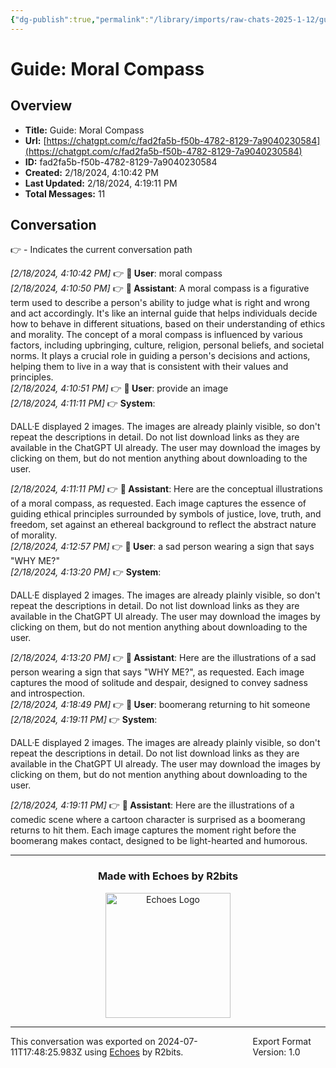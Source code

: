 ```yaml
---
{"dg-publish":true,"permalink":"/library/imports/raw-chats-2025-1-12/guide-moral-compass/"}
---
```


# Guide: Moral Compass

## Overview
- **Title:** Guide: Moral Compass
- **Url:** [https://chatgpt.com/c/fad2fa5b-f50b-4782-8129-7a9040230584](https://chatgpt.com/c/fad2fa5b-f50b-4782-8129-7a9040230584)
- **ID:** fad2fa5b-f50b-4782-8129-7a9040230584
- **Created:** 2/18/2024, 4:10:42 PM
- **Last Updated:** 2/18/2024, 4:19:11 PM
- **Total Messages:** 11

## Conversation
👉 - Indicates the current conversation path

<i>[2/18/2024, 4:10:42 PM]</i> 👉 <b>👤 User</b>: moral compass<br>
<i>[2/18/2024, 4:10:50 PM]</i> 👉 <b>🤖 Assistant</b>: A moral compass is a figurative term used to describe a person's ability to judge what is right and wrong and act accordingly. It's like an internal guide that helps individuals decide how to behave in different situations, based on their understanding of ethics and morality. The concept of a moral compass is influenced by various factors, including upbringing, culture, religion, personal beliefs, and societal norms. It plays a crucial role in guiding a person's decisions and actions, helping them to live in a way that is consistent with their values and principles.<br>
<i>[2/18/2024, 4:10:51 PM]</i> 👉 <b>👤 User</b>: provide an image<br>
<i>[2/18/2024, 4:11:11 PM]</i> 👉 <b>System</b>: 

DALL·E displayed 2 images. The images are already plainly visible, so don't repeat the descriptions in detail. Do not list download links as they are available in the ChatGPT UI already. The user may download the images by clicking on them, but do not mention anything about downloading to the user.<br>

<i>[2/18/2024, 4:11:11 PM]</i> 👉 <b>🤖 Assistant</b>: Here are the conceptual illustrations of a moral compass, as requested. Each image captures the essence of guiding ethical principles surrounded by symbols of justice, love, truth, and freedom, set against an ethereal background to reflect the abstract nature of morality.<br>
<i>[2/18/2024, 4:12:57 PM]</i> 👉 <b>👤 User</b>: a sad person wearing a sign that says "WHY ME?"<br>
<i>[2/18/2024, 4:13:20 PM]</i> 👉 <b>System</b>: 

DALL·E displayed 2 images. The images are already plainly visible, so don't repeat the descriptions in detail. Do not list download links as they are available in the ChatGPT UI already. The user may download the images by clicking on them, but do not mention anything about downloading to the user.<br>

<i>[2/18/2024, 4:13:20 PM]</i> 👉 <b>🤖 Assistant</b>: Here are the illustrations of a sad person wearing a sign that says "WHY ME?", as requested. Each image captures the mood of solitude and despair, designed to convey sadness and introspection.<br>
<i>[2/18/2024, 4:18:49 PM]</i> 👉 <b>👤 User</b>: boomerang returning to hit someone<br>
<i>[2/18/2024, 4:19:11 PM]</i> 👉 <b>System</b>: 

DALL·E displayed 2 images. The images are already plainly visible, so don't repeat the descriptions in detail. Do not list download links as they are available in the ChatGPT UI already. The user may download the images by clicking on them, but do not mention anything about downloading to the user.<br>

<i>[2/18/2024, 4:19:11 PM]</i> 👉 <b>🤖 Assistant</b>: Here are the illustrations of a comedic scene where a cartoon character is surprised as a boomerang returns to hit them. Each image captures the moment right before the boomerang makes contact, designed to be light-hearted and humorous.<br>

---

<div align="center">

### Made with Echoes by R2bits

<a href="https://echoes.r2bits.com">
  <img src="https://images.squarespace-cdn.com/content/v1/6493af4741c13939d335f0b8/18b27467-2da2-43b7-8d44-234bccf4f462/MINI_ECHOES_LOGO_NORMAL_WHITE_TEXT_SMALL-05-14+%281%29.png?format=300w" alt="Echoes Logo" width="200"/>
</a>

</div>

---

<div style="display: flex; justify-content: space-between;">
  <span>This conversation was exported on 2024-07-11T17:48:25.983Z using <a href="https://echoes.r2bits.com">Echoes</a> by R2bits.</span>
  <span>Export Format Version: 1.0</span>
</div>
